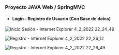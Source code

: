 ### Proyecto JAVA Web /  SpringMVC 
- #### Login - Registro de Usuario (Con Base de datos)

![Inicio Sesión - Internet Explorer 4_2_2022 22_24_49](https://user-images.githubusercontent.com/88462536/152623772-fa16f448-c6bf-4393-84b2-c630c94828c7.png)

![Registro - Internet Explorer 4_2_2022 22_26_12](https://user-images.githubusercontent.com/88462536/152623778-7d5a8ba3-8827-4a55-9319-9465baea7222.png)

![Registro - Internet Explorer 4_2_2022 22_26_49](https://user-images.githubusercontent.com/88462536/152623785-46cc1425-8663-416f-a8fc-77d626451986.png)


